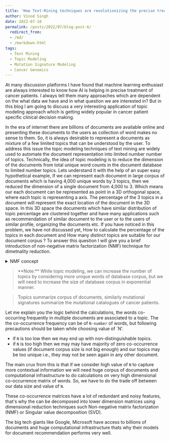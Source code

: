 ```yaml
---
title: 'How Text-Mining techniques are revolutionizing the precise treatment of cancer patients'
author: Vinod Singh
date: 2022-07-10
permalink: /posts/2022/07/blog-post-6/
  redirect_from: 
  - /md/
  - /markdown.html
tags:
  - Text Mining
  - Topic Modeling 
  - Mutation Signature Modeling
  - Cancer Genomics
---
```

   At many discussion platforms I have found that machine learning enthusiast are always interested to know how AI is helping in precise treatment of cancer patients. I always tell them many approaches which are dependent on the what data we have and in what question we are interested in?  But in this blog I am going to discuss a very interesting application of topic modeling approach which is getting widely popular in cancer patient specific clinical decision making.
  
  In the era of internet there are billions of documents are available online and presenting these documents to the users as collection of word makes no sense to them. So, it is always desirable to represent a documents as mixture of a few limited topics that can be understood by the user. To address this issue the topic modeling techniques of text mining are widely used to automate the document representation into limited number number of topics. Technically, the idea of topic modeling is to reduce the dimension of the documents from total unique word counts in the document database to limited number topics. Lets understand it with the help of an super easy hypothetical example, If we can represent each document in large corpus of documents which is having 4,000 unique words by 3 topics, then we reduced the dimension of a single document from 4,000 to 3. Which means our each document can be represented as point in a 3D orthogonal space, where each topic is representing a axis. The percentage of the 3 topics in a document will represent the exact location of the document in the 3D space. In this 3D space the documents which have similar distribution of topic percentage are clustered together and have many applications such as recommendation of similar document to the user or to the users of similar profile, organizing the documents etc. If you have noticed in this problem, we have not discussed yet, How to calculate the percentage of the topics in each document and How many distinct topics are suitable for our document corpus ?   To answer this question I will give you a brief introduction of non-negative matrix factorization (NMF) technique for dimetnality reduction.   
 
<details><summary>NMF concept</summary><blockquote>
    
In the figure below you can see here are four points (each point represents a documnet) represented in three dimentions (each dimention represents a topic). 
  
<p align="center">
    <img src="../images/3dplot_2.jpg" alt="3D plot" style="height: 360px; width:360px;"/>
</p> 

Each blue point can be represented and linear combination of two vectors ($\hat i$ and $\hat j$), but the red point is a linear combination of three vectors ($\hat i$, $\hat j$  and $\hat k$) as mentioned below
  
$$
\textcolor{blue}{\begin{bmatrix}
           5 \\
           6 \\
           0 
\end{bmatrix}} 
\begin{align}  = \textcolor{blue}{5}
  \begin{bmatrix}
             1 \\
             0 \\
             0 
  \end{bmatrix}
  + 
  \textcolor{blue}{6} \begin{bmatrix}
             0 \\
             1 \\
             0 
  \end{bmatrix}  =
  \textcolor{blue}{5} \hat i+ \textcolor{blue}{6} \hat j
 \end{align} 
$$ 

<!--
$$ 
\begin{align} &=
  5 \hat i+ 6 \hat j
\end{align}
$$ 
-->  
  
$$
  {\begin{align}
  \textcolor{blue}{\begin{bmatrix}
               15 \\
               5 \\
               0 
    \end{bmatrix}}  = 
    \textcolor{blue}{15} \hat i+ \textcolor{blue}{5} \hat j ,
    \textcolor{blue}{\begin{bmatrix}
               14 \\
               14 \\
               0 
    \end{bmatrix}} = 
    \textcolor{blue}{14} \hat i+ \textcolor{blue}{14} \hat j   ,
    \textcolor{red}{\begin{bmatrix}
               6 \\
               12 \\
               2 
    \end{bmatrix}} = 
    \textcolor{red}{6} \hat i+ \textcolor{red}{12} \hat j + \textcolor{red}{2} \hat k
  \end{align}
$$

Our aim is to represent our points (documents) by minimum number of dimensions (topics). So, ff we remove the $\hat k$ dimension  of red point then this point can also be represented by two dimensions where other points also lie. This removal makes a perfect sense here, because it is a small quantity compared to the variability of other dimensions and is present in only one sample. Hence, there is a high chances this dimension is created due to noise (irrelevant words in the document) in the data and we do not want to model our topics on the noise. But this step well add up some error. The NMF do the exactly same thing as we discussed here, it represent the data by minimum number of dimensions at the cost of lowest noise using some optimisation strategy. This can be easily understood with the help of equation below.
  
$$
\begin{bmatrix} 5 & 15 & 14 & \textcolor{red}{6} \\
6 & 5 & 14 & \textcolor{red}{12} \\
0 & 0 & 0 & \textcolor{red}{2} \end{bmatrix} =
\begin{bmatrix} 1 & 0 \\
0 & 1 \\
0 & 0  \end{bmatrix}
\times
\begin{bmatrix} 5 & 15 & 14 & \textcolor{red}{6} \\
6 & 5 & 14 & \textcolor{red}{12} \end{bmatrix} + \textcolor{red}{err}
$$ 
  



</blockquote></details>

<blockquote>   
**Note:** While topic modeling, we can increase the number of topics by considering more unique words of database corpus, but we will need to increase the size of database corpus in exponential manner.
</blockquote>
 
<blockquote> 
Topics summarize corpus of documents, similarly mutational signatures summarize the mutational catalogues of cancer patients. 
</blockquote>

  
  
  
  Let me explain you the logic behind the calculations, the words co-occurring frequently in multiple documents are associated to a topic. The the co-occurrence frequency can be of `N-number` of words, but following precautions should be taken while choosing value of `N'.
  
 * if `N` is too low then we may end up with non-distinguishable topics.
 * if `N` is too high then we may may have majority of zero co-occurrence values (if document corpus size is not big enough) and our topics may be too unique i.e., they may not be seen again in any other document.
 
 The main crux from this is that if we consider high value of `N` to capture more contextual information we will need huge corpus of documents and computational infrastructure to do calculations on very high dimensional co-occurrence matrix of words. So, we have to do the trade off between our data size and value of `N`.  
 
These co-occurrence matrices have a lot of redundant and noisy features, that's why the can be decomposed into lower dimension matrices using dimensional reduction techniques such Non-negative matrix factorization (NMF) or Singular value decomposition (SVD).  
 
 The big tech giants like Google, Microsoft have access to billions of documents and huge computational infrastructure thats why their models for document recommendation performs very well.
 
 
